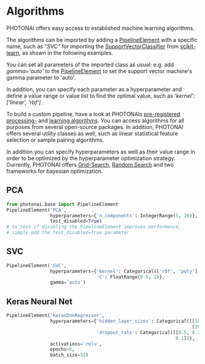 # Algorithms 

PHOTONAI offers easy access to established machine learning algorithms.

The algorithms can be imported by adding a [PipelineElement](../../api/base/pipeline_element) 
with a specific name, such as _"SVC"_ for importing the [SupportVectorClassifier](
https://scikit-learn.org/stable/modules/generated/sklearn.svm.SVC.html) from 
[scikit-learn](https://scikit-learn.org/stable/), as shown in the following examples.

You can set all parameters of the imported class as usual: e.g. add _gamma='auto'_ to the 
[PipelineElement](../../api/base/pipeline_element) to set the support vector machine's 
gamma parameter to 'auto'. 

In addition, you can specify each parameter as a hyperparameter and define a value range or value list to 
find the optimal value, such as _'kernel': ['linear', 'rbf']_ . 

To build a custom pipeline, have a look at PHOTONAIs [pre-registered processing-](../../algorithms/transformers/) 
and [learning algorithms](../../algorithms/estimators/).
You can access algorithms for all purposes from several open-source packages. In addition, PHOTONAI offers
several utility classes as well, such as linear statistical feature selection or sample pairing algorithms.

In addition you can specify hyperparameters as well as their value range 
in order to be optimized by the hyperparameter optimization strategy. Currently,
PHOTONAI offers [Grid-Search](../../api/optimization/grid_search), [Random Search](
../../api/optimization/random_grid_search) and two frameworks for bayesian optimization.


## PCA
```python
from photonai.base import PipelineElement
PipelineElement('PCA',
                hyperparameters={'n_components': IntegerRange(5, 20)},
                test_disabled=True)
# to test if disabling the PipelineElement improves performance,
# simply add the test_disabled=True parameter
```       
## SVC
```python
PipelineElement('SVC',
                hyperparameters={'kernel': Categorical(['rbf', 'poly']),
                                 'C': FloatRange(0.5, 2)},
                gamma='auto')
```

## Keras Neural Net
```python
PipelineElement('KerasDnnRegressor',
                hyperparameters={'hidden_layer_sizes': Categorical([[10, 8, 4],
                                                                    [20, 5, 3]]),
                                 'dropout_rate': Categorical([[0.5, 0.2, 0.1],
                                                              0.1])},
                activations='relu',
                epochs=5,
                batch_size=32)
```

